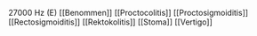 27000 Hz (E)
[[Benommen]]
[[Proctocolitis]]
[[Proctosigmoiditis]]
[[Rectosigmoiditis]]
[[Rektokolitis]]
[[Stoma]]
[[Vertigo]]